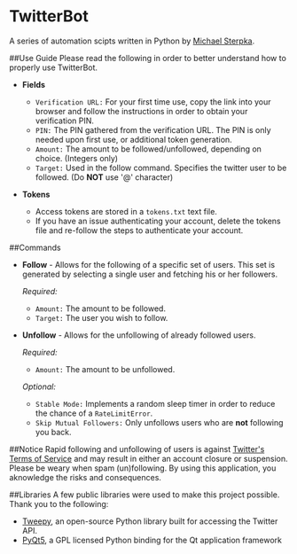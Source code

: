 # TwitterBot
A series of automation scipts written in Python by [Michael Sterpka](https://github.com/michaelsterpka).

##Use Guide
Please read the following in order to better understand how to properly use TwitterBot.

* __Fields__
   * `Verification URL:` For your first time use, copy the link into your browser and follow the instructions in order to obtain your verification PIN.
   * `PIN:` The PIN gathered from the verification URL. The PIN is only needed upon first use, or additional token generation.
   * `Amount:` The amount to be followed/unfollowed, depending on choice. (Integers only)
   * `Target:` Used in the follow command. Specifies the twitter user to be followed. (Do <b>NOT</b> use '@' character)
   
* __Tokens__
   * Access tokens are stored in a `tokens.txt` text file. 
   * If you have an issue authenticating your account, delete the tokens file and re-follow the steps to authenticate your account. 
   
##Commands

* <b>Follow</b> - Allows for the following of a specific set of users. This set is generated by selecting a single user and fetching his or her followers. 

    _Required:_
    * `Amount:` The amount to be followed.
    * `Target:` The user you wish to follow.
  
  
* <b>Unfollow</b> - Allows for the unfollowing of already followed users. 

    _Required:_
    * `Amount:` The amount to be unfollowed.  
    
    _Optional:_
    * `Stable Mode:` Implements a random sleep timer in order to reduce the chance of a `RateLimitError`.
    * `Skip Mutual Followers:` Only unfollows users who are <b>not</b> following you back. 


##Notice
Rapid following and unfollowing of users is against [Twitter's Terms of Service](https://twitter.com/tos?lang=en) and may result in either an account closure or suspension. Please be weary when spam (un)following. By using this application, you aknowledge the risks and consequences.

##Libraries
A few public libraries were used to make this project possible. Thank you to the following:
* [Tweepy](http://www.tweepy.org/), an open-source Python library built for accessing the Twitter API.
* [PyQt5](http://pyqt.sourceforge.net/Docs/PyQt5/index.html), a GPL licensed Python binding for the Qt application framework
